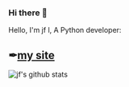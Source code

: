 ### Hi there 👋

Hello, I'm jf l, A Python developer:

## ✒[my site](https://junfalin.gitee.io/)

<!--
- 👯 I’m looking to collaborate on ...
- 🤔 I’m looking for help with ...
- 💬 Ask me about ...
- 📫 How to reach me: ...
- 😄 Pronouns: ...
- ⚡ Fun fact: ...
-->
![jf's github stats](https://github-readme-stats.vercel.app/api?username=junfalin&show_icons=true&theme=graywhite)

